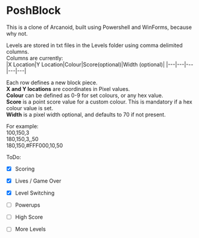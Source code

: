 # PoshBlock

This is a clone of Arcanoid, built using Powershell and WinForms, because why not. 

Levels are stored in txt files in the Levels folder using comma delimited columns.   
Columns are currently:  
|X Location|Y Location|Colour|Score(optional)|Width (optional)|
|---|---|---|---|---|

Each row defines a new block piece.  
**X and Y locations** are coordinates in Pixel values.  
**Colour** can be defined as 0-9 for set colours, or any hex value.   
**Score** is a point score value for a custom colour. This is mandatory if a hex colour value is set.  
**Width** is a pixel width optional, and defaults to 70 if not present. 

For example:  
100,150,3  
180,150,3,,50  
180,150,#FFF000,10,50

ToDo:
- [x] Scoring
- [x] Lives / Game Over
- [x] Level Switching
- [ ] Powerups
- [ ] High Score
- [ ] More Levels


